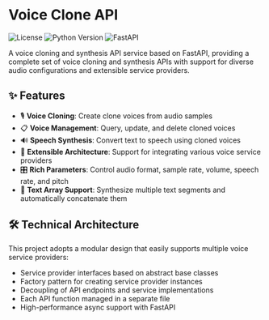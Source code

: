 # Voice Clone API

![License](https://img.shields.io/github/license/yourusername/voice-clone-api)
![Python Version](https://img.shields.io/badge/python-3.8%2B-blue)
![FastAPI](https://img.shields.io/badge/FastAPI-0.104.1-green)

A voice cloning and synthesis API service based on FastAPI, providing a complete set of voice cloning and synthesis APIs with support for diverse audio configurations and extensible service providers.

## ✨ Features

- 🎙️ **Voice Cloning**: Create clone voices from audio samples
- 📋 **Voice Management**: Query, update, and delete cloned voices
- 🔊 **Speech Synthesis**: Convert text to speech using cloned voices
- 🔌 **Extensible Architecture**: Support for integrating various voice service providers
- 🎛️ **Rich Parameters**: Control audio format, sample rate, volume, speech rate, and pitch
- 📝 **Text Array Support**: Synthesize multiple text segments and automatically concatenate them

## 🛠️ Technical Architecture

This project adopts a modular design that easily supports multiple voice service providers:

- Service provider interfaces based on abstract base classes
- Factory pattern for creating service provider instances
- Decoupling of API endpoints and service implementations
- Each API function managed in a separate file
- High-performance async support with FastAPI
